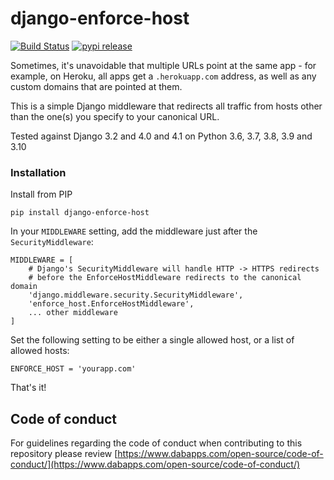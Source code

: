 django-enforce-host
===================

[![Build Status](https://travis-ci.org/dabapps/django-enforce-host.svg)](https://travis-ci.org/dabapps/django-enforce-host)
[![pypi release](https://img.shields.io/pypi/v/django-enforce-host.svg)](https://pypi.python.org/pypi/django-enforce-host)

Sometimes, it's unavoidable that multiple URLs point at the same app - for example, on Heroku, all apps get a `.herokuapp.com` address, as well as any custom domains that are pointed at them.

This is a simple Django middleware that redirects all traffic from hosts other than the one(s) you specify to your canonical URL.

Tested against Django 3.2 and 4.0 and 4.1 on Python 3.6, 3.7, 3.8, 3.9 and 3.10

### Installation

Install from PIP

    pip install django-enforce-host

In your `MIDDLEWARE` setting, add the middleware just after the `SecurityMiddleware`:

    MIDDLEWARE = [
        # Django's SecurityMiddleware will handle HTTP -> HTTPS redirects
        # before the EnforceHostMiddleware redirects to the canonical domain
        'django.middleware.security.SecurityMiddleware',
        'enforce_host.EnforceHostMiddleware',
        ... other middleware
    ]

Set the following setting to be either a single allowed host, or a list of allowed hosts:

    ENFORCE_HOST = 'yourapp.com'

That's it!

## Code of conduct

For guidelines regarding the code of conduct when contributing to this repository please review [https://www.dabapps.com/open-source/code-of-conduct/](https://www.dabapps.com/open-source/code-of-conduct/)

